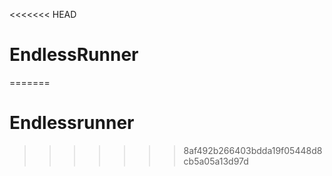 <<<<<<< HEAD
# EndlessRunner
=======
# Endlessrunner
>>>>>>> 8af492b266403bdda19f05448d8cb5a05a13d97d
